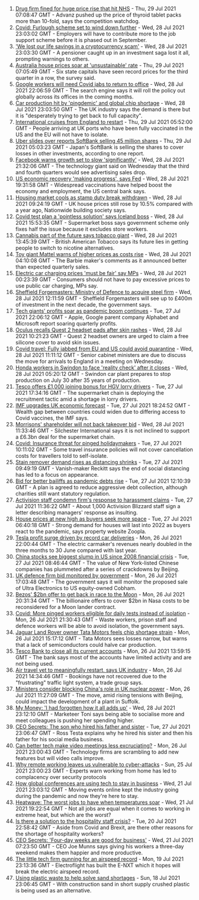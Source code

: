 1. [Drug firm fined for huge price rise that hit NHS](https://www.bbc.co.uk/news/business-58009149) - Thu, 29 Jul 2021 07:08:47 GMT - Advanz pushed up the price of thyroid tablet packs more than 10-fold, says the competition watchdog.
2. [Covid: Furlough scheme set to wind down further](https://www.bbc.co.uk/news/business-57981760) - Wed, 28 Jul 2021 23:03:02 GMT - Employers will have to contribute more to the job support scheme before it is phased out in September.
3. ['We lost our life savings in a cryptocurrency scam'](https://www.bbc.co.uk/news/business-57983458) - Wed, 28 Jul 2021 23:03:30 GMT - A pensioner caught up in an investment saga lost it all, prompting warnings to others.
4. [Australia house prices soar at 'unsustainable' rate](https://www.bbc.co.uk/news/business-58007746) - Thu, 29 Jul 2021 07:05:49 GMT - Six state capitals have seen record prices for the third quarter in a row, the survey said.
5. [Google workers will need Covid jabs to return to office](https://www.bbc.co.uk/news/business-58006810) - Wed, 28 Jul 2021 22:06:59 GMT - The search engine says it will roll the policy out globally across its offices in the coming months.
6. [Car production hit by 'pingdemic' and global chip shortage](https://www.bbc.co.uk/news/business-58002724) - Wed, 28 Jul 2021 23:03:50 GMT - The UK industry says the demand is there but it is "desperately trying to get back to full capacity".
7. [International cruises from England to restart](https://www.bbc.co.uk/news/business-58006163) - Thu, 29 Jul 2021 05:52:00 GMT - People arriving at UK ports who have been fully vaccinated in the US and the EU will not have to isolate.
8. [Uber slides over reports SoftBank selling 45 million shares](https://www.bbc.co.uk/news/business-58007745) - Thu, 29 Jul 2021 05:03:23 GMT - Japan's SoftBank is selling the shares to cover losses in other investments, according to one report.
9. [Facebook warns growth set to slow 'significantly'](https://www.bbc.co.uk/news/business-58006689) - Wed, 28 Jul 2021 21:32:06 GMT - The technology giant said on Wednesday that the third and fourth quarters would see advertising sales drop.
10. [US economic recovery 'making progress', says Fed](https://www.bbc.co.uk/news/business-57979270) - Wed, 28 Jul 2021 19:31:58 GMT - Widespread vaccinations have helped boost the economy and employment, the US central bank says.
11. [Housing market cools as stamp duty break withdrawn](https://www.bbc.co.uk/news/business-57997492) - Wed, 28 Jul 2021 09:24:19 GMT - UK house prices still rose by 10.5% compared with a year ago, Nationwide building society says.
12. [Covid test plan a 'pointless solution' says Iceland boss](https://www.bbc.co.uk/news/business-57916620) - Wed, 28 Jul 2021 15:53:35 GMT - Supermarket boss says government scheme only fixes half the issue because it excludes store workers.
13. [Cannabis part of the future says tobacco giant](https://www.bbc.co.uk/news/business-57995285) - Wed, 28 Jul 2021 13:45:39 GMT - British American Tobacco says its future lies in getting people to switch to nicotine alternatives.
14. [Toy giant Mattel warns of higher prices as costs rise](https://www.bbc.co.uk/news/business-57993497) - Wed, 28 Jul 2021 04:10:08 GMT - The Barbie maker's comments as it announced better than expected quarterly sales.
15. [Electric car charging prices 'must be fair' say MPs](https://www.bbc.co.uk/news/business-57963912) - Wed, 28 Jul 2021 00:23:39 GMT - Consumers should not have to pay excessive prices to use public car charging, MPs say.
16. [Sheffield Forgemasters: Ministry of Defence to acquire steel firm](https://www.bbc.co.uk/news/uk-england-south-yorkshire-57997858) - Wed, 28 Jul 2021 12:11:59 GMT - Sheffield Forgemasters will see up to £400m of investment in the next decade, the government says.
17. [Tech giants' profits soar as pandemic boom continues](https://www.bbc.co.uk/news/business-57979268) - Tue, 27 Jul 2021 22:06:12 GMT - Apple, Google parent company Alphabet and Microsoft report soaring quarterly profits.
18. [Oculus recalls Quest 2 headset pads after skin rashes](https://www.bbc.co.uk/news/technology-57997112) - Wed, 28 Jul 2021 10:21:23 GMT - Quest 2 headset owners are urged to claim a free silicone cover to avoid skin issues.
19. [Covid travel: Fully jabbed from EU and US could avoid quarantine](https://www.bbc.co.uk/news/uk-57992929) - Wed, 28 Jul 2021 11:11:12 GMT - Senior cabinet ministers are due to discuss the move for arrivals to England in a meeting on Wednesday.
20. [Honda workers in Swindon to face 'reality check' after it closes](https://www.bbc.co.uk/news/uk-england-wiltshire-57987601) - Wed, 28 Jul 2021 05:20:12 GMT - Swindon car plant prepares to stop production on July 30 after 35 years of production.
21. [Tesco offers £1,000 joining bonus for HGV lorry drivers](https://www.bbc.co.uk/news/business-57983698) - Tue, 27 Jul 2021 17:34:16 GMT - The supermarket chain is deploying the recruitment tactic amid a shortage in lorry drivers.
22. [IMF upgrades UK economic forecast](https://www.bbc.co.uk/news/business-57987091) - Tue, 27 Jul 2021 18:24:52 GMT - Wealth gap between countries could widen due to differing access to Covid vaccines, the IMF says.
23. [Morrisons' shareholder will not back takeover bid](https://www.bbc.co.uk/news/business-57991894) - Wed, 28 Jul 2021 11:33:46 GMT - Silchester International says it is not inclined to support a £6.3bn deal for the supermarket chain.
24. [Covid: Insurance threat for pinged holidaymakers](https://www.bbc.co.uk/news/business-57983455) - Tue, 27 Jul 2021 10:11:02 GMT - Some travel insurance policies will not cover cancellation costs for travellers told to self-isolate.
25. [Stain remover demand rises as distancing shrinks](https://www.bbc.co.uk/news/business-57981759) - Tue, 27 Jul 2021 09:49:19 GMT - Vanish-maker Reckitt says the end of social distancing has led to a focus on appearance.
26. [Bid for better bailiffs as pandemic debts rise](https://www.bbc.co.uk/news/business-57983457) - Tue, 27 Jul 2021 12:10:39 GMT - A plan is agreed to reduce aggressive debt collection, although charities still want statutory regulation.
27. [Activision staff condemn firm's response to harassment claims](https://www.bbc.co.uk/news/technology-57984784) - Tue, 27 Jul 2021 11:36:22 GMT - About 1,000 Activision Blizzard staff sign a letter describing managers' response as insulting.
28. [House prices at new high as buyers seek more space](https://www.bbc.co.uk/news/business-57976341) - Tue, 27 Jul 2021 06:40:18 GMT - Strong demand for houses will last into 2022 as buyers react to the pandemic, says property website Zoopla.
29. [Tesla profit surge driven by record car deliveries](https://www.bbc.co.uk/news/business-57935264) - Mon, 26 Jul 2021 22:00:44 GMT - The electric carmaker's revenues nearly doubled in the three months to 30 June compared with last year.
30. [China stocks see biggest slump in US since 2008 financial crisis](https://www.bbc.co.uk/news/business-57979857) - Tue, 27 Jul 2021 08:46:44 GMT - The value of New York-listed Chinese companies has plummeted after a series of crackdowns by Beijing.
31. [UK defence firm bid monitored by government](https://www.bbc.co.uk/news/business-57973962) - Mon, 26 Jul 2021 17:03:48 GMT - The government says it will monitor the proposed sale of Ultra Electronics to US equity-owned Cobham.
32. [Bezos' $2bn offer to get back in race to the Moon](https://www.bbc.co.uk/news/science-environment-57978465) - Mon, 26 Jul 2021 20:31:34 GMT - The billionaire offers to cover $2bn in Nasa costs to be reconsidered for a Moon lander contract.
33. [Covid: More pinged workers eligible for daily tests instead of isolation](https://www.bbc.co.uk/news/uk-politics-57977282) - Mon, 26 Jul 2021 21:30:43 GMT - Waste workers, prison staff and defence workers will be able to avoid isolation, the government says.
34. [Jaguar Land Rover owner Tata Motors feels chip shortage strain](https://www.bbc.co.uk/news/business-57975445) - Mon, 26 Jul 2021 15:17:12 GMT - Tata Motors sees losses narrow, but warns that a lack of semiconductors could halve car production.
35. [Tesco Bank to close all its current accounts](https://www.bbc.co.uk/news/business-57973960) - Mon, 26 Jul 2021 13:59:15 GMT - The bank says most of the accounts have limited activity and are not being used.
36. [Air travel yet to meaningfully restart, says UK industry](https://www.bbc.co.uk/news/business-57967907) - Mon, 26 Jul 2021 14:34:46 GMT - Bookings have not recovered due to the "frustrating" traffic light system, a trade group says.
37. [Ministers consider blocking China's role in UK nuclear power](https://www.bbc.co.uk/news/business-57967908) - Mon, 26 Jul 2021 11:27:09 GMT - The move, amid rising tensions with Beijing, could impact the development of a plant in Suffolk.
38. [My Money: 'I had forgotten how it all adds up'](https://www.bbc.co.uk/news/business-57888910) - Wed, 28 Jul 2021 23:12:10 GMT - Marketeer Toni says being able to socialise more and meet colleagues is pushing her spending higher.
39. [CEO Secrets: The son who hired his father and sister](https://www.bbc.co.uk/news/business-57968798) - Tue, 27 Jul 2021 23:06:47 GMT - Ross Testa explains why he hired his sister and then his father for his social media business.
40. [Can better tech make video meetings less excruciating?](https://www.bbc.co.uk/news/business-57720504) - Mon, 26 Jul 2021 23:00:43 GMT - Technology firms are scrambling to add new features but will video calls improve.
41. [Why remote working leaves us vulnerable to cyber-attacks](https://www.bbc.co.uk/news/business-57847652) - Sun, 25 Jul 2021 23:00:23 GMT - Experts warn working from home has led to complacency over security protocols
42. [How global conferences are using tech to stay in business](https://www.bbc.co.uk/news/business-57817807) - Wed, 21 Jul 2021 23:03:12 GMT - Moving events online kept the industry going during the pandemic and now they're here to stay.
43. [Heatwave: The worst jobs to have when temperatures soar](https://www.bbc.co.uk/news/uk-wales-57914904) - Wed, 21 Jul 2021 19:22:54 GMT - Not all jobs are equal when it comes to working in extreme heat, but which are the worst?
44. [Is there a solution to the hospitality staff crisis?](https://www.bbc.co.uk/news/business-57817775) - Tue, 20 Jul 2021 22:58:42 GMT - Aside from Covid and Brexit, are there other reasons for the shortage of hospitality workers?
45. [CEO Secrets: 'Four-day weeks are good for business'](https://www.bbc.co.uk/news/business-57894093) - Wed, 21 Jul 2021 07:23:50 GMT - CEO Joe Munns says giving his workers a three-day weekend makes them happier and more productive.
46. [The little tech firm gunning for an airspeed record](https://www.bbc.co.uk/news/business-57747128) - Mon, 19 Jul 2021 23:13:36 GMT - Electroflight has built the E-NXT which it hopes will break the electric airspeed record.
47. [Using plastic waste to help solve sand shortages](https://www.bbc.co.uk/news/business-57832425) - Sun, 18 Jul 2021 23:06:45 GMT - With construction sand in short supply crushed plastic is being used as an alternative.
